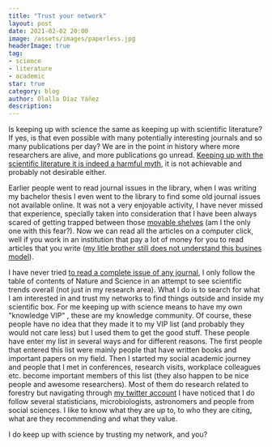 ```yaml
---
title: "Trust your network"
layout: post
date: 2021-02-02 20:00
image: /assets/images/paperless.jpg
headerImage: true
tag:
- science
- literature
- academic
star: true
category: blog
author: Olalla Díaz Yáñez
description: 
---
```


Is keeping up with science the same as keeping up with scientific literature? If yes, is that even possible with many potentially interesting journals and so many publications per day? We are in the point in history where more researchers are alive, and more publications go unread. [Keeping up with the scientific literature it is indeed  a harmful myth](https://twitter.com/markus_eichhorn/status/1350753390356287488?s=21), it is not achievable and probably not desirable either.

Earlier people went to read journal issues in the library,  when I was writing my bachelor thesis I even went to the library to find some old journal issues not available online. It was not a very enjoyable activity, I have never missed that experience, specially taken into consideration that I have been always scared of getting trapped between those [movable shelves](https://gph.is/2JH6P5a)  (am I the only one with this fear?). Now we can read all the articles on a computer click, well if you work in an institution that pay a lot of money for you to read articles that you write ([my litle brother still does not understand this busines model](https://twitter.com/Olalla/status/934871614675701760)). 

I have never tried [to read a complete  issue of any journal](http://gph.is/1QhHSfU), I only follow the table of contents of Nature and Science in an attempt to see scientific trends overall (not just in my research area). What I do is to search for what I am interested in and trust my networks to find things outside and inside my scientific box. For me keeping up with science means to have my own "knowledge VIP" , these are my knowledge community. Of course, these people have no idea that they made it to my VIP list (and probably they would not care less) but I used them to get the good stuff. These people have enter my list in several ways and for different reasons. The first people that entered this list were mainly people that have written books and important papers on my field. Then I started my social academic journey and people that I met in conferences, research visits, workplace colleagues etc. become important members of this list (they also happen to be nice people and awesome researchers). Most of them do research related to forestry but navigating through [my twitter account](https://twitter.com/Olalla) I have noticed that I do follow several statisticians, microbiologists, astronomers and people from social sciences. I like to know what they are up to, to who they are citing, what are they recommending and what they value. 

I do keep up with science by trusting my network, and you?







